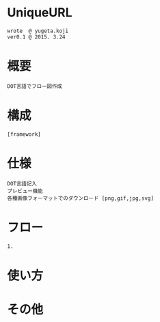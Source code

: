 # UniqueURL
    wrote  @ yugeta.koji
    ver0.1 @ 2015. 3.24


# 概要
    DOT言語でフロー図作成

# 構成
    [framework]


# 仕様
    DOT言語記入
    プレビュー機能
    各種画像フォーマットでのダウンロード [png,gif,jpg,svg]

# フロー
    1.

# 使い方


# その他
